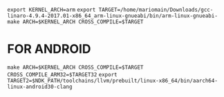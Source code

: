 
`export KERNEL_ARCH=arm`
`export TARGET=/home/mariomain/Downloads/gcc-linaro-4.9.4-2017.01-x86_64_arm-linux-gnueabi/bin/arm-linux-gnueabi-`
`make ARCH=$KERNEL_ARCH CROSS_COMPILE=$TARGET`

# FOR ANDROID
`make ARCH=$KERNEL_ARCH CROSS_COMPILE=$TARGET CROSS_COMPILE_ARM32=$TARGET32`
`export TARGET2=$NDK_PATH/toolchains/llvm/prebuilt/linux-x86_64/bin/aarch64-linux-android30-clang`

